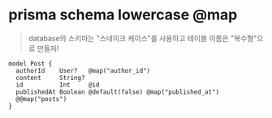 # prisma schema lowercase @map

> database의 스키마는 "스네이크 케이스"를 사용하고 테이블 이름은 "복수형"으로 만들자!

```prisma
model Post {
  authorId    User?   @map("author_id")
  content     String?
  id          Int     @id
  publishedAt Boolean @default(false) @map("published_at")
  @@map("posts")
}
```
